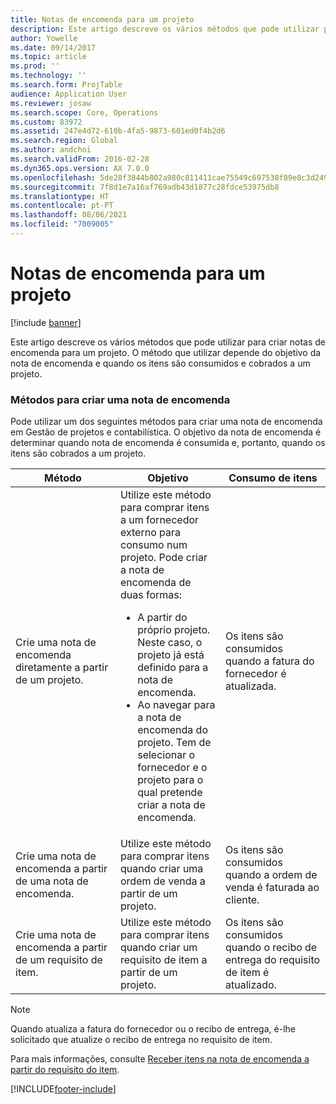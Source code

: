 ```yaml
---
title: Notas de encomenda para um projeto
description: Este artigo descreve os vários métodos que pode utilizar para criar notas de encomenda para um projeto. O método que utilizar depende do objetivo da nota de encomenda e quando os itens são consumidos e cobrados a um projeto.
author: Yowelle
ms.date: 09/14/2017
ms.topic: article
ms.prod: ''
ms.technology: ''
ms.search.form: ProjTable
audience: Application User
ms.reviewer: josaw
ms.search.scope: Core, Operations
ms.custom: 83972
ms.assetid: 247e4d72-610b-4fa5-9873-601ed0f4b2d6
ms.search.region: Global
ms.author: andchoi
ms.search.validFrom: 2016-02-28
ms.dyn365.ops.version: AX 7.0.0
ms.openlocfilehash: 5de28f3844b802a980c811411cae75549c697538f89e8c3d2495ea171a188524
ms.sourcegitcommit: 7f8d1e7a16af769adb43d1877c28fdce53975db8
ms.translationtype: HT
ms.contentlocale: pt-PT
ms.lasthandoff: 08/06/2021
ms.locfileid: "7009005"
---
```

# <a name="purchase-orders-for-a-project"></a>Notas de encomenda para um projeto

[!include [banner](../includes/banner.md)]

Este artigo descreve os vários métodos que pode utilizar para criar notas de encomenda para um projeto. O método que utilizar depende do objetivo da nota de encomenda e quando os itens são consumidos e cobrados a um projeto.

### <a name="methods-for-creating-a-purchase-order"></a>Métodos para criar uma nota de encomenda

Pode utilizar um dos seguintes métodos para criar uma nota de encomenda em Gestão de projetos e contabilística. O objetivo da nota de encomenda é determinar quando nota de encomenda é consumida e, portanto, quando os itens são cobrados a um projeto.

<table>
<colgroup>
<col width="33%" />
<col width="33%" />
<col width="33%" />
</colgroup>
<thead>
<tr class="header">
<th>Método</th>
<th>Objetivo</th>
<th>Consumo de itens</th>
</tr>
</thead>
<tbody>
<tr class="odd">
<td>Crie uma nota de encomenda diretamente a partir de um projeto.</td>
<td>Utilize este método para comprar itens a um fornecedor externo para consumo num projeto. Pode criar a nota de encomenda de duas formas:
<ul>
<li>A partir do próprio projeto. Neste caso, o projeto já está definido para a nota de encomenda.</li>
<li>Ao navegar para a nota de encomenda do projeto. Tem de selecionar o fornecedor e o projeto para o qual pretende criar a nota de encomenda.</li>
</ul></td>
<td>Os itens são consumidos quando a fatura do fornecedor é atualizada.</td>
</tr>
<tr class="even">
<td>Crie uma nota de encomenda a partir de uma nota de encomenda.</td>
<td>Utilize este método para comprar itens quando criar uma ordem de venda a partir de um projeto.</td>
<td>Os itens são consumidos quando a ordem de venda é faturada ao cliente.</td>
</tr>
<tr class="odd">
<td>Crie uma nota de encomenda a partir de um requisito de item.</td>
<td>Utilize este método para comprar itens quando criar um requisito de item a partir de um projeto.</td>
<td>Os itens são consumidos quando o recibo de entrega do requisito de item é atualizado.</td>
</tr>
</tbody>
</table>

> [!NOTE] 
> Quando atualiza a fatura do fornecedor ou o recibo de entrega, é-lhe solicitado que atualize o recibo de entrega no requisito de item.

Para mais informações, consulte [Receber itens na nota de encomenda a partir do requisito do item](tasks/receive-items-purchase-order-item-requirement.md).



[!INCLUDE[footer-include](../includes/footer-banner.md)]